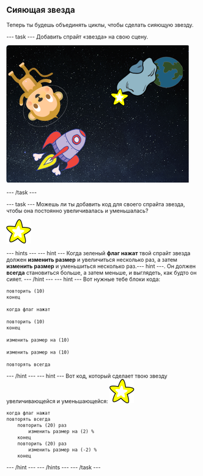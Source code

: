 ## Сияющая звезда

Теперь ты будешь объединять циклы, чтобы сделать сияющую звезду.

\--- task \--- Добавить спрайт «звезда» на свою сцену.

![Добавление спрайта звезда](images/space-star-sprite.png)

\--- /task \---

\--- task \--- Можешь ли ты добавить код для своего спрайта звезда, чтобы она постоянно увеличивалась и уменьшалась?

![Тестирование сияющей звезды](images/sprite-star.png)

\--- hints \--- \--- hint \--- Когда зеленый **флаг нажат** твой спрайт звезда должен **изменить размер** и увеличиться несколько раз, а затем **изменить размер** и уменьшиться несколько раз.\--- hint \---. Он должен **всегда** становиться больше, а затем меньше, и выглядеть, как будто он сияет. \--- /hint \--- \--- hint \--- Вот нужные тебе блоки кода:

```blocks3
повторить (10)
конец

когда флаг нажат

повторить (10)
конец

изменить размер на (10)

изменить размер на (10)

повторять всегда
```

\--- /hint \--- \--- hint \--- Вот код, который сделает твою звезду увеличивающейся и уменьшающейся: ![Спрайт звезда](images/sprite-star.png)

```blocks3
когда флаг нажат
повторять всегда
    повторить (20) раз
        изменить размер на (2) %
    конец
    повторить (20) раз
        изменить размер на (-2) %
    конец

```

\--- /hint \--- \--- /hints \--- \--- /task \---
